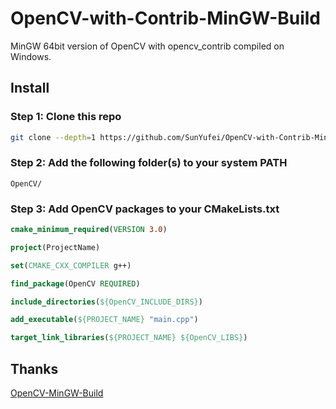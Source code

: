 # OpenCV-with-Contrib-MinGW-Build

MinGW 64bit version of OpenCV with opencv_contrib compiled on Windows.

## Install

### Step 1: Clone this repo

```sh
git clone --depth=1 https://github.com/SunYufei/OpenCV-with-Contrib-MinGW-Build OpenCV
```

### Step 2: Add the following folder(s) to your system PATH

```
OpenCV/
```

### Step 3: Add OpenCV packages to your CMakeLists.txt

```cmake
cmake_minimum_required(VERSION 3.0)

project(ProjectName)

set(CMAKE_CXX_COMPILER g++)

find_package(OpenCV REQUIRED)

include_directories(${OpenCV_INCLUDE_DIRS})

add_executable(${PROJECT_NAME} "main.cpp")

target_link_libraries(${PROJECT_NAME} ${OpenCV_LIBS})
```

## Thanks

[OpenCV-MinGW-Build](https://github.com/huihut/OpenCV-MinGW-Build)